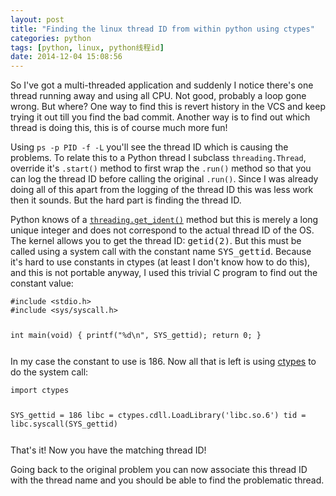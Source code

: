 ```yaml
---
layout: post
title: "Finding the linux thread ID from within python using ctypes"
categories: python 
tags: [python, linux, python线程id]
date: 2014-12-04 15:08:56
---
```


<p>So I've got a multi-threaded application and suddenly I notice there's one thread running away and using all CPU.  Not good, probably a loop gone wrong.  But where?  One way to find this is revert history in the VCS and keep trying it out till you find the bad commit.  Another way is to find out which thread is doing this, this is of course much more fun!</p>
<p>Using <code>ps -p PID -f -L</code> you'll see the thread ID which is causing the problems.  To relate this to a Python thread I subclass <code>threading.Thread</code>, override it's <code>.start()</code> method to first wrap the <code>.run()</code> method so that you can log the thread ID before calling the original <code>.run()</code>.  Since I was already doing all of this apart from the logging of the thread ID this was less work then it sounds.  But the hard part is finding the thread ID.</p>
<p>Python knows of a <code><a href="http://docs.python.org/library/thread.html#thread.get_ident">threading.get_ident()</a></code> method but this is merely a long unique integer and does not correspond to the actual thread ID of the OS.  The kernel allows you to get the thread ID: <tt>getid(2)</tt>.  But this must be called using a system call with the constant name <tt>SYS_gettid</tt>.  Because it's hard to use constants in ctypes (at least I don't know how to do this), and this is not portable anyway, I used this trivial C program to find out the constant value:</p>
<code><pre>#include &lt;stdio.h&gt;
#include &lt;sys/syscall.h&gt;

int main(void)
{
    printf("%d\n", SYS_gettid);
    return 0;
}
</pre></code>
<p>In my case the constant to use is 186.  Now all that is left is using <a href="http://docs.python.org/library/ctypes.html">ctypes</a> to do the system call:</p>
<code><pre>import ctypes

SYS_gettid = 186
libc = ctypes.cdll.LoadLibrary('libc.so.6')
tid = libc.syscall(SYS_gettid)
</pre></code>
<p>That's it!  Now you have the matching thread ID!</p>
<p>Going back to the original problem you can now associate this thread ID with the thread name and you should be able to find the problematic thread.</p>
